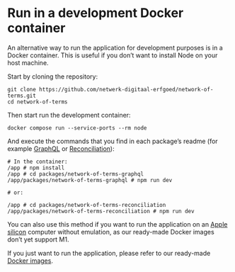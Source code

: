 # Run in a development Docker container

An alternative way to run the application for development purposes is in a Docker container. This is useful if you don’t
want to install Node on your host machine. 

Start by cloning the repository:

    git clone https://github.com/netwerk-digitaal-erfgoed/network-of-terms.git
    cd network-of-terms    

Then start run the development container:

    docker compose run --service-ports --rm node

And execute the commands that you find in each package’s readme (for example
[GraphQL](../packages/network-of-terms-graphql/) or [Reconciliation](../packages/network-of-terms-reconciliation)):

    # In the container:
    /app # npm install
    /app # cd packages/network-of-terms-graphql
    /app/packages/network-of-terms-graphql # npm run dev

    # or:

    /app # cd packages/network-of-terms-reconciliation
    /app/packages/network-of-terms-reconciliation # npm run dev

You can also use this method if you want to run the application on an
[Apple silicon](https://support.apple.com/en-gb/HT211814) computer without emulation, as our ready-made Docker images
don’t yet support M1.

If you just want to run the application, please refer to our ready-made
[Docker images](https://github.com/orgs/netwerk-digitaal-erfgoed/packages?repo_name=network-of-terms).
